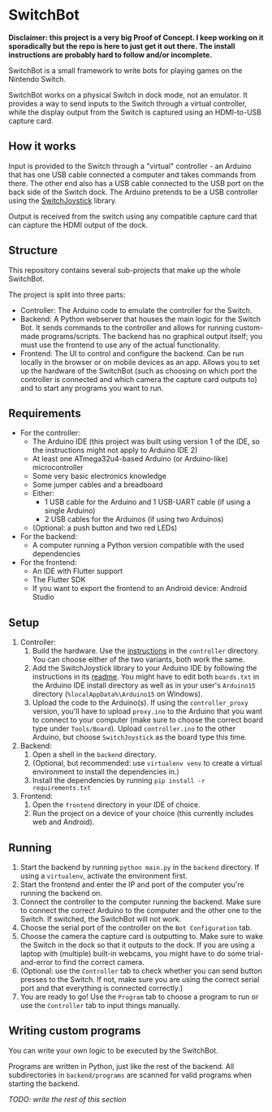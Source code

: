 # SwitchBot 
**Disclaimer: this project is a very big Proof of Concept. I keep working on it sporadically but the repo is here to just get it out there. The install instructions are probably hard to follow and/or incomplete.**

SwitchBot is a small framework to write bots for playing games on the Nintendo Switch.

SwitchBot works on a physical Switch in dock mode, not an emulator. It provides a way to send inputs to the Switch through a virtual controller, while the display output from the Switch is captured using an HDMI-to-USB capture card.

## How it works
Input is provided to the Switch through a "virtual" controller - an Arduino that has one USB cable connected a computer and takes commands from there. The other end also has a USB cable connected to the USB port on the back side of the Switch dock. The Arduino pretends to be a USB controller using the [SwitchJoystick](https://github.com/HackerLoop/Arduino-JoyCon-Library-for-Nintendo-Switch) library.

Output is received from the switch using any compatible capture card that can capture the HDMI output of the dock.

## Structure
This repository contains several sub-projects that make up the whole SwitchBot.

The project is split into three parts:
- Controller: The Arduino code to emulate the controller for the Switch.
- Backend: A Python webserver that houses the main logic for the Switch Bot. It sends commands to the controller and allows for running custom-made programs/scripts. The backend has no graphical output itself; you must use the frontend to use any of the actual functionality.
- Frontend: The UI to control and configure the backend. Can be run locally in the browser or on mobile devices as an app. Allows you to set up the hardware of the SwitchBot (such as choosing on which port the controller is connected and which camera the capture card outputs to) and to start any programs you want to run.

## Requirements
- For the controller:
    - The Arduino IDE (this project was built using version 1 of the IDE, so the instructions might not apply to Arduino IDE 2)
    - At least one ATmega32u4-based Arduino (or Arduino-like) microcontroller
    - Some very basic electronics knowledge
    - Some jumper cables and a breadboard
    - Either:
        - 1 USB cable for the Arduino and 1 USB-UART cable (if using a single Arduino)
        - 2 USB cables for the Arduinos (if using two Arduinos)
    - (Optional: a push button and two red LEDs)
- For the backend:
    - A computer running a Python version compatible with the used dependencies
- For the frontend:
    - An IDE with Flutter support 
    - The Flutter SDK
    - If you want to export the frontend to an Android device: Android Studio

## Setup
1. Controller:
    1. Build the hardware. Use the [instructions](controller/readme.md) in the `controller` directory. You can choose either of the two variants, both work the same.
    2. Add the SwitchJoystick library to your Arduino IDE by following the instructions in its [readme](https://github.com/HackerLoop/Arduino-JoyCon-Library-for-Nintendo-Switch/blob/master/README.md). You might have to edit both `boards.txt` in the Arduino IDE install directory as well as in your user's `Arduino15` directory (`%localAppData%\Arduino15` on Windows).
    3. Upload the code to the Arduino(s). If using the `controller_proxy` version, you'll have to upload `proxy.ino` to the Arduino that you want to connect to your computer (make sure to choose the correct board type under `Tools/Board`). Upload `controller.ino` to the other Arduino, but choose `SwitchJoystick` as the board type this time.
2. Backend:
    1. Open a shell in the `backend` directory.
    2. (Optional, but recommended: use `virtualenv venv` to create a virtual environment to install the dependencies in.)
    3. Install the dependencies by running `pip install -r requirements.txt`
3. Frontend:
    1. Open the `frontend` directory in your IDE of choice.
    2. Run the project on a device of your choice (this currently includes web and Android).

## Running
1. Start the backend by running `python main.py` in the `backend` directory. If using a `virtualenv`, activate the environment first.
2. Start the frontend and enter the IP and port of the computer you're running the backend on. 
3. Connect the controller to the computer running the backend. Make sure to connect the correct Arduino to the computer and the other one to the Switch. If switched, the SwitchBot will not work.
4. Choose the serial port of the controller on the `Bot Configuration` tab.
5. Choose the camera the capture card is outputting to. Make sure to wake the Switch in the dock so that it outputs to the dock. If you are using a laptop with (multiple) built-in webcams, you might have to do some trial-and-error to find the correct camera.
6. (Optional: use the `Controller` tab to check whether you can send button presses to the Switch. If not, make sure you are using the correct serial port and that everything is connected correctly.)
7. You are ready to go! Use the `Program` tab to choose a program to run or use the `Controller` tab to input things manually.

## Writing custom programs
You can write your own logic to be executed by the SwitchBot. 

Programs are written in Python, just like the rest of the backend. All subdirectories in `backend/programs` are scanned for valid programs when starting the backend. 

*TODO: write the rest of this section*